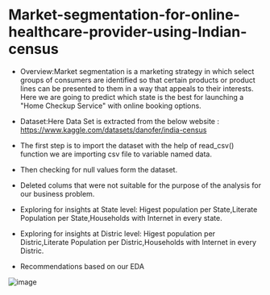 # Market-segmentation-for-online-healthcare-provider-using-Indian-census

- Overview:Market segmentation is a marketing strategy in which select groups of consumers are identified so that certain products or product lines can be presented to them in a way that appeals to their interests.
Here we are going to predict which state is the best for launching a "Home Checkup Service" with online booking options.

- Dataset:Here Data Set is extracted from the below website :
  https://www.kaggle.com/datasets/danofer/india-census

- The first step is to import the dataset with the help of read_csv() function we are importing csv file to variable named data.
- Then checking for null values form the dataset.
- Deleted colums that were not suitable for the purpose of the analysis for our business problem.
- Exploring for insights at State level: Higest population  per State,Literate Population per State,Households with Internet in every state.
- Exploring for insights at Distric level: Higest population  per Distric,Literate Population per Distric,Households with Internet in every Distric.
- Recommendations based on our EDA

![image](https://github.com/Madhusudan1712/Market-segmentation-for-online-healthcare-provider-using-Indian-census/assets/146712964/41a3c90a-90b9-4404-98b8-5cb5f16f3d1c)
